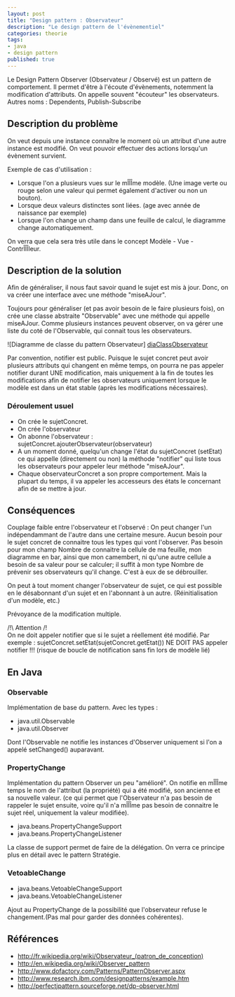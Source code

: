 ```yaml
---
layout: post
title: "Design pattern : Observateur"
description: "Le design pattern de l'évènementiel"
categories: theorie
tags:
- java
- design pattern
published: true
---
```


Le Design Pattern Observer (Observateur / Observé) est un pattern de comportement. Il permet d'être à l'écoute d'évènements, notemment la modification d'attributs. On appelle souvent "écouteur" les observateurs.
Autres noms : Dependents, Publish-Subscribe

<!--more-->

## Description du problème ##

On veut depuis une instance connaître le moment où un attribut d'une autre instance est modifié.
On veut pouvoir effectuer des actions lorsqu'un évènement survient.

Exemple de cas d'utilisation :

 * Lorsque l'on a plusieurs vues sur le mÎÎÎme modèle. (Une image verte ou rouge selon une valeur qui permet également d'activer ou non un bouton).
 * Lorsque deux valeurs distinctes sont liées. (age avec année de naissance par exemple)
 * Lorsque l'on change un champ dans une feuille de calcul, le diagramme change automatiquement.

On verra que cela sera très utile dans le concept Modèle - Vue - ContrÎÎÎleur.

## Description de la solution ##

Afin de généraliser, il nous faut savoir quand le sujet est mis à jour.
Donc, on va créer une interface avec une méthode "miseAJour".

Toujours pour généraliser (et pas avoir besoin de le faire plusieurs fois), on crée une classe abstraite "Observable" avec une méthode qui appelle miseAJour.
Comme plusieurs instances peuvent observer, on va gérer une liste du coté de l'Observable, qui connait tous les observateurs.

![Diagramme de classe du pattern Observateur] [diaClassObservateur]

Par convention, notifier est public. Puisque le sujet concret peut avoir plusieurs attributs qui changent en même temps, on pourra ne pas appeler notifier durant UNE modification, mais uniquement à la fin de toutes les modifications afin de notifier les observateurs uniquement lorsque le modèle est dans un état stable (après les modifications nécessaires).

### Déroulement usuel ###

 * On crée le sujetConcret.
 * On crée l'observateur
 * On abonne l'observateur : sujetConcret.ajouterObservateur(observateur)
 * A un moment donné, quelqu'un change l'état du sujetConcret (setEtat) ce qui appelle (directement ou non) la méthode "notifier" qui liste tous les observateurs pour appeler leur méthode "miseAJour".
 * Chaque observateurConcret a son propre comportement. Mais la plupart du temps, il va appeler les accesseurs des états le concernant afin de se mettre à jour.



## Conséquences ##

Couplage faible entre l'observateur et l'observé : On peut changer l'un indépendammant de l'autre dans une certaine mesure.
Aucun besoin pour le sujet concret de connaitre tous les types qui vont l'observer. Pas besoin pour mon champ Nombre de connaitre la cellule de ma feuille, mon diagramme en bar, ainsi que mon camembert, ni qu'une autre cellule a besoin de sa valeur pour se calculer; il suffit à mon type Nombre de prévenir ses observateurs qu'il change. C'est à eux de se débrouiller.

On peut à tout moment changer l'observateur de sujet, ce qui est possible en le désabonnant d'un sujet et en l'abonnant à un autre.
(Réinitialisation d'un modèle, etc.)

Prévoyance de la modification multiple.

/!\ Attention /!\
On ne doit appeler notifier que si le sujet a réellement été modifié.
Par exemple : sujetConcret.setEtat(sujetConcret.getEtat()) NE DOIT PAS appeler notifier !!!
(risque de boucle de notification sans fin lors de modèle lié)

## En Java ##
### Observable ###

Implémentation de base du pattern. Avec les types :

 * java.util.Observable
 * java.util.Observer

Dont l'Observable ne notifie les instances d'Observer uniquement si l'on a appelé setChanged() auparavant.

### PropertyChange ###

Implémentation du pattern Observer un peu "amélioré". On notifie en mÎÎÎme temps le nom de l'attribut (la propriété) qui a été modifié, son ancienne et sa nouvelle valeur. (ce qui permet que l'Observateur n'a pas besoin de rappeler le sujet ensuite, voire qu'il n'a mÎÎÎme pas besoin de connaitre le sujet réel, uniquement la valeur modifiée).

 * java.beans.PropertyChangeSupport
 * java.beans.PropertyChangeListener

La classe de support permet de faire de la délégation. On verra ce principe plus en détail avec le pattern Stratégie.

### VetoableChange ###

 * java.beans.VetoableChangeSupport
 * java.beans.VetoableChangeListener

Ajout au PropertyChange de la possibilité que l'observateur refuse le changement.(Pas mal pour garder des données cohérentes).

## Références ##

 * <http://fr.wikipedia.org/wiki/Observateur_(patron_de_conception)>
 * <http://en.wikipedia.org/wiki/Observer_pattern>
 * <http://www.dofactory.com/Patterns/PatternObserver.aspx>
 * <http://www.research.ibm.com/designpatterns/example.htm>
 * <http://perfectjpattern.sourceforge.net/dp-observer.html>

[diaClassObservateur]: http://yuml.me/12748e5a
